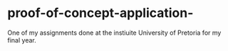 # proof-of-concept-application-
One of my assignments done at the instiuite University of Pretoria for my final year.
